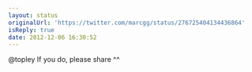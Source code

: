 ```yaml
---
layout: status
originalUrl: 'https://twitter.com/marcgg/status/276725404134436864'
isReply: true
date: 2012-12-06 16:30:52
---
```


@topley If you do, please share ^^
